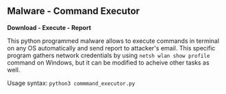 ## Malware - Command Executor

<strong>Download - Execute - Report</strong>

This python programmed malware allows to execute commands in terminal on any OS automatically and send report to attacker's email. This specific program gathers network credentials by using ````netsh wlan show profile```` command on Windows, but it can be modified to acheive other tasks as well.

Usage syntax: ````python3 commmand_executor.py````
